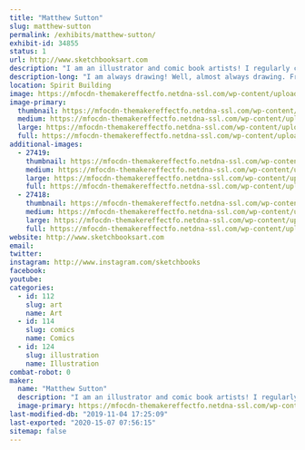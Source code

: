 ```yaml
---
title: "Matthew Sutton"
slug: matthew-sutton
permalink: /exhibits/matthew-sutton/
exhibit-id: 34855
status: 1
url: http://www.sketchbooksart.com
description: "I am an illustrator and comic book artists! I regularly create licensed artwork for properties such as; Star Wars, Spider-Man Homecoming, Stranger Things, Ant-Man 2, and many more. I’m currently working for Marvel Comics, Topps, Upper Deck, Cryptozoic Ent. and several other companies. I also create commissions for clients and fans from all over the world."
description-long: "I am always drawing! Well, almost always drawing. From comics pages to trading cards and commissioned pieces I rarely don't have a drawing tool in my hand. I like it that way. If you'd like to see how to start a sketch from scratch, or how to ink like a pro then all you need to do is come by my table! I've also got an assortment of prints and original artwork featuring some of the most iconic characters in comics and pop culture. I'm looking forward to meeting you!"
location: Spirit Building
image: https://mfocdn-themakereffectfo.netdna-ssl.com/wp-content/uploads/2018/09/Calvin-and-Hobbes-Captain-America-and-Winter-Soldier-858x1024.png
image-primary:
  thumbnail: https://mfocdn-themakereffectfo.netdna-ssl.com/wp-content/uploads/2018/09/Calvin-and-Hobbes-Captain-America-and-Winter-Soldier-150x150.png
  medium: https://mfocdn-themakereffectfo.netdna-ssl.com/wp-content/uploads/2018/09/Calvin-and-Hobbes-Captain-America-and-Winter-Soldier-251x300.png
  large: https://mfocdn-themakereffectfo.netdna-ssl.com/wp-content/uploads/2018/09/Calvin-and-Hobbes-Captain-America-and-Winter-Soldier-858x1024.png
  full: https://mfocdn-themakereffectfo.netdna-ssl.com/wp-content/uploads/2018/09/Calvin-and-Hobbes-Captain-America-and-Winter-Soldier.png
additional-images:
  - 27419:
    thumbnail: https://mfocdn-themakereffectfo.netdna-ssl.com/wp-content/uploads/2018/09/Rittenhouse-Set-Preview-Marvel-Cards-Resized-to-specs-650x908-150x150.jpg
    medium: https://mfocdn-themakereffectfo.netdna-ssl.com/wp-content/uploads/2018/09/Rittenhouse-Set-Preview-Marvel-Cards-Resized-to-specs-650x908-216x300.jpg
    large: https://mfocdn-themakereffectfo.netdna-ssl.com/wp-content/uploads/2018/09/Rittenhouse-Set-Preview-Marvel-Cards-Resized-to-specs-650x908.jpg
    full: https://mfocdn-themakereffectfo.netdna-ssl.com/wp-content/uploads/2018/09/Rittenhouse-Set-Preview-Marvel-Cards-Resized-to-specs-650x908.jpg
  - 27418:
    thumbnail: https://mfocdn-themakereffectfo.netdna-ssl.com/wp-content/uploads/2018/09/Raphael-Ink-Red-Cropped-half-the-size-of-the-original-150x150.jpg
    medium: https://mfocdn-themakereffectfo.netdna-ssl.com/wp-content/uploads/2018/09/Raphael-Ink-Red-Cropped-half-the-size-of-the-original-234x300.jpg
    large: https://mfocdn-themakereffectfo.netdna-ssl.com/wp-content/uploads/2018/09/Raphael-Ink-Red-Cropped-half-the-size-of-the-original-799x1024.jpg
    full: https://mfocdn-themakereffectfo.netdna-ssl.com/wp-content/uploads/2018/09/Raphael-Ink-Red-Cropped-half-the-size-of-the-original.jpg
website: http://www.sketchbooksart.com
email: 
twitter: 
instagram: http://www.instagram.com/sketchbooks
facebook: 
youtube: 
categories:
  - id: 112
    slug: art
    name: Art
  - id: 114
    slug: comics
    name: Comics
  - id: 124
    slug: illustration
    name: Illustration
combat-robot: 0
maker:
  name: "Matthew Sutton"
  description: "I am an illustrator and comic book artists! I regularly create licensed artwork for properties such as; Star Wars, Spider-Man Homecoming, Stranger Things, Ant-Man 2, and many more. I'm currently working for Marvel Comics, Topps, Upper Deck, Cryptozoic Ent. and several other companies. I also create commissions for clients and fans from all over the world. "
  image-primary: https://mfocdn-themakereffectfo.netdna-ssl.com/wp-content/uploads/2018/09/Matt-Sutton-300x225-300x225.jpeg
last-modified-db: "2019-11-04 17:25:09"
last-exported: "2020-15-07 07:56:15"
sitemap: false
---
```

